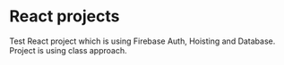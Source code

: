 # React projects

Test React project which is using Firebase Auth, Hoisting and Database. Project is using class approach.
